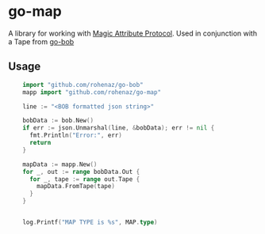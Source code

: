 # go-map

A library for working with [Magic Attribute Protocol](https://github.com/rohenaz/MAP). Used in conjunction with a Tape from [go-bob](https://github.com/rohenaz/go-bob)

## Usage

```go
    import "github.com/rohenaz/go-bob"
    mapp import "github.com/rohenaz/go-map"

    line := "<BOB formatted json string>"

    bobData := bob.New()
    if err := json.Unmarshal(line, &bobData); err != nil {
      fmt.Println("Error:", err)
      return
    }

    mapData := mapp.New()
    for _, out := range bobData.Out {
      for _, tape := range out.Tape {
        mapData.FromTape(tape)
      }
    }


    log.Printf("MAP TYPE is %s", MAP.type)
```
